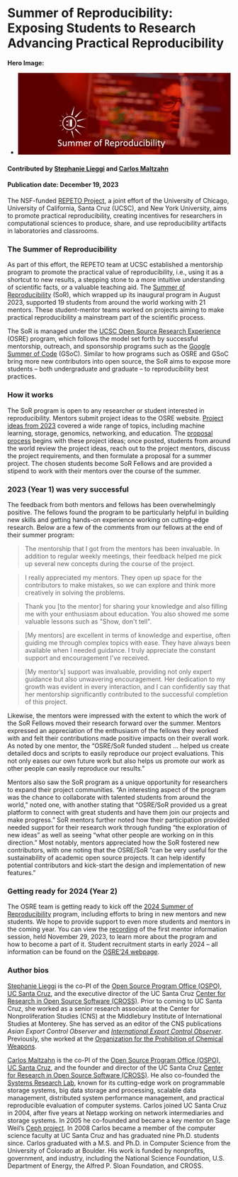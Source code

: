 # Summer of Reproducibility: Exposing Students to Research Advancing Practical Reproducibility

**Hero Image:**

 - <img src='../../images/Blog2312_SoR.png' />
 
#### Contributed by [Stephanie Lieggi](https://github.com/slieggi) and [Carlos Maltzahn](https://github.com/carlosmalt)

#### Publication date: December 19, 2023

The NSF-funded [REPETO Project](https://repeto.cs.uchicago.edu/), a joint effort of the University of Chicago, University of  California, Santa Cruz (UCSC), and New York University, aims to promote practical reproducibility, creating incentives for researchers in computational sciences to produce, share, and use reproducibility artifacts in laboratories and classrooms. 

### The Summer of Reproducibility

As part of this effort, the REPETO team at UCSC established a mentorship program to promote the practical value of reproducibility, i.e., using it as a shortcut to new results, a stepping stone to a more intuitive understanding of scientific facts, or a valuable teaching aid. The [Summer of Reproducibility](https://ucsc-ospo.github.io/sor/) (SoR), which wrapped up its inaugural program in August 2023, supported 19 students from around the world working with 21 mentors. These student-mentor teams worked on projects aiming to make practical reproducibility a mainstream part of the scientific process.

The SoR is managed under the [UCSC Open Source Research Experience](https://ucsc-ospo.github.io/osre/) (OSRE) program, which follows the model set forth by successful mentorship, outreach, and sponsorship programs such as the [Google Summer of Code](https://summerofcode.withgoogle.com/) (GSoC).  Similar to how programs such as OSRE and GSoC bring more new contributors into open source, the SoR aims to expose more students – both undergraduate and graduate – to reproducibility best practices.

### How it works

The SoR program is open to any researcher or student interested in reproducibility. Mentors submit project ideas to the OSRE website. [Project ideas from 2023](https://ucsc-ospo.github.io/osre23/#projects) covered a wide range of topics, including machine learning, storage, genomics, networking, and education.  The [proposal process](https://ucsc-ospo.github.io/osredocs/forstudents/) begins with these project ideas; once posted, students from around the world review the project ideas, reach out to the project mentors, discuss the project requirements, and then formulate a proposal for a summer project. The chosen students become SoR Fellows and are provided a stipend to work with their mentors over the course of the summer.

### 2023 (Year 1) was very successful

The feedback from both mentors and fellows has been overwhelmingly positive. The fellows found the program to be particularly helpful in building new skills and getting hands-on experience working on cutting-edge research. Below are a few of the comments from our fellows at the end of their summer program:

> The mentorship that I got from the mentors has been invaluable. In addition to regular weekly meetings, their feedback helped me pick up several new concepts during the course of the project.

> I really appreciated my mentors. They open up space for the contributors to make mistakes, so we can explore and think more creatively in solving the problems.

> Thank you [to the mentor] for sharing your knowledge and also filling me with your enthusiasm about education. You also showed me some valuable lessons such as "Show, don't tell".

> [My mentors] are excellent in terms of knowledge and expertise, often guiding me through complex topics with ease. They have always been available when I needed guidance. I truly appreciate the constant support and encouragement I've received.

> [My mentor’s] support was invaluable, providing not only expert guidance but also unwavering encouragement. Her dedication to my growth was evident in every interaction, and I can confidently say that her mentorship significantly contributed to the successful completion of this project.

Likewise, the mentors were impressed with the extent to which the work of the SoR Fellows moved their research forward over the summer. Mentors expressed an appreciation of the enthusiasm of the fellows they worked with and felt their contributions made positive impacts on their overall work.  As noted by one mentor, the “OSRE/SoR funded student … helped us create detailed docs and scripts to easily reproduce our project evaluations. This not only eases our own future work but also helps us promote our work as other people can easily reproduce our results.”

Mentors also saw the SoR program as a unique opportunity for researchers to expand their project communities. “An interesting aspect of the program was the chance to collaborate with talented students from around the world,” noted one, with another stating that “OSRE/SoR provided us a great platform to connect with great students and have them join our projects and make progress.”  SoR mentors further noted how their participation provided needed support for their research work through funding “the exploration of new ideas” as well as seeing “what other people are working on in this direction.” Most notably, mentors appreciated how the SoR fostered new contributors, with one noting that the OSRE/SoR “can be very useful for the sustainability of academic open source projects. It can help identify potential contributors and kick-start the design and implementation of new features.” 

### Getting ready for 2024 (Year 2)

The OSRE team is getting ready to kick off the [2024 Summer of Reproducibility](https://ucsc-ospo.github.io/sor24/) program, including efforts to bring in new mentors and new students.  We hope to provide support to even more students and mentors in the coming year.  You can view the [recording](https://youtu.be/toIQD7CSfLg?si=u5j5Ps4poQlOoo3i) of the first mentor information session, held November 29, 2023, to learn more about the program and how to become a part of it. Student recruitment starts in early 2024 – all information can be found on the [OSRE’24 webpage](https://ucsc-ospo.github.io/osre24/). 

### Author bios

[Stephanie Lieggi](https://ucsc-ospo.github.io/author/stephanie-lieggi/) is the co-PI of the [Open Source Program Office (OSPO), UC Santa Cruz](https://ospo.ucsc.edu), and the executive director of the UC Santa Cruz [Center for Research in Open Source Software (CROSS)](https://cross.ucsc.edu). Prior to coming to UC Santa Cruz, she worked as a senior research associate at the Center for Nonproliferation Studies (CNS) at the Middlebury Institute of International Studies at Monterey. She has served as an editor of the CNS publications <i>Asian Export Control Observer</i> and [<i>International Export Control Observer</i>](https://nonproliferation.org/research/international_export_control_observer/). Previously, she worked at the [Organization for the Prohibition of Chemical Weapons](https://www.opcw.org/).

<!-- Does not exist: (https://cns.miis.edu/pubs/observer/asian/) and (https://cns.miis.edu/pubs/observer/) -->

[Carlos Maltzahn](https://people.ucsc.edu/carlosm) is the co-PI of the [Open Source Program Office (OSPO), UC Santa Cruz](https://ospo.ucsc.edu), and the founder and director of the UC Santa Cruz [Center for Research in Open Source Software (CROSS)](https://cross.ucsc.edu). He also co-founded the [Systems Research Lab](https://systems.soe.ucsc.edu), known for its cutting-edge work on programmable storage systems, big data storage and processing, scalable data management, distributed system performance management, and practical reproducible evaluation of computer systems. Carlos joined UC Santa Cruz in 2004, after five years at Netapp working on network intermediaries and storage systems. In 2005 he co-founded and became a key mentor on Sage Weil’s [Ceph project](https://ceph.io). In 2008 Carlos became a member of the computer science faculty at UC Santa Cruz and has graduated nine Ph.D. students since. Carlos graduated with a M.S. and Ph.D. in Computer Science from the University of Colorado at Boulder. His work is funded by nonprofits, government, and industry, including the National Science Foundation, U.S. Department of Energy, the Alfred P. Sloan Foundation, and CROSS.

<!---
Publish: yes
Topics: "projects and organizations", "funding sources and programs", "reproducibility"
Track: Community
--->
